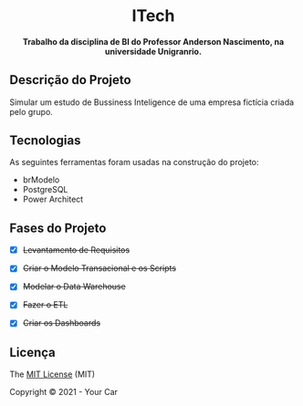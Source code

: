 <h1 align="center">ITech</h1>
<p align="center"></p>

<h4 align="center">
    Trabalho da disciplina de BI do Professor Anderson Nascimento, na universidade Unigranrio.        
</h4>
           
## Descrição do Projeto

Simular um estudo de Bussiness Inteligence de uma empresa fictícia criada pelo grupo.
           
## Tecnologias 
           
As seguintes ferramentas foram usadas na construção do projeto:
           
 - brModelo
 - PostgreSQL
 - Power Architect
           
 ## Fases do Projeto 
 
 - [x] <strike>Levantamento de Requisitos</strike>
 - [x] <strike>Criar o Modelo Transacional e os Scripts</strike>
 - [x] <strike>Modelar o Data Warehouse</strike>
 - [x] <strike>Fazer o ETL</strike>
 - [x] <strike>Criar os Dashboards</strike>
           
       
## Licença 

The [MIT License]() (MIT)

Copyright :copyright: 2021 - Your Car

 
           
  
